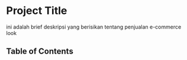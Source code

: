 # Project Title
ini adalah brief deskripsi yang berisikan tentang penjualan e-commerce look

## Table of Contents

